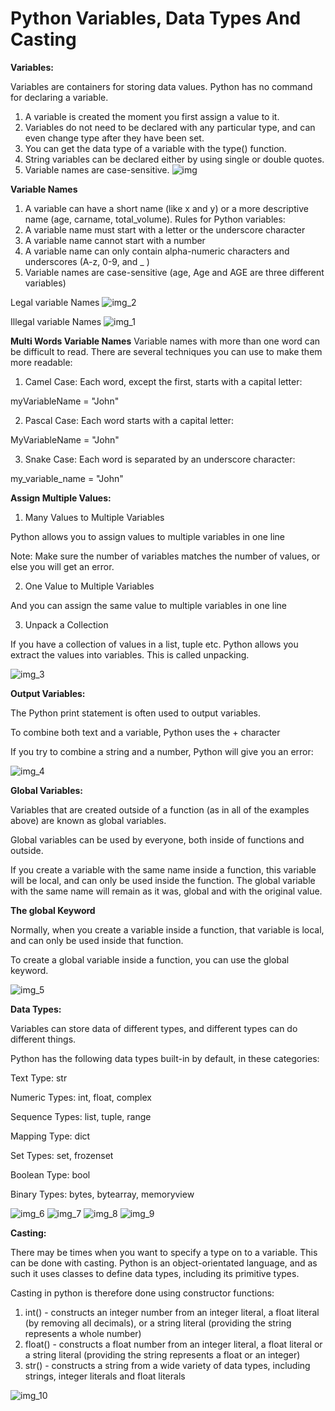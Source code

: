 # Python Variables, Data Types And Casting

**Variables:**

Variables are containers for storing data values. Python has no command for declaring a variable.
1. A variable is created the moment you first assign a value to it.
2. Variables do not need to be declared with any particular type, and can even change type after they have been set.
3. You can get the data type of a variable with the type() function.
4. String variables can be declared either by using single or double quotes.
5. Variable names are case-sensitive.
![img](https://user-images.githubusercontent.com/81376428/129181337-673d7edc-b2ca-40c9-81d0-6aaa55926742.png)
   
**Variable Names**
1. A variable can have a short name (like x and y) or a more descriptive name (age, carname, total_volume). Rules for Python variables:
2. A variable name must start with a letter or the underscore character
3. A variable name cannot start with a number
4. A variable name can only contain alpha-numeric characters and underscores (A-z, 0-9, and _ )
5. Variable names are case-sensitive (age, Age and AGE are three different variables)

Legal variable Names
![img_2](https://user-images.githubusercontent.com/81376428/129181409-06842b8a-ef04-40cc-90d6-605ccaa8cc37.png)

Illegal variable Names
![img_1](https://user-images.githubusercontent.com/81376428/129181384-b1f66396-403a-44ea-8063-b79f670fbb7e.png)


**Multi Words Variable Names**
Variable names with more than one word can be difficult to read.
There are several techniques you can use to make them more readable:
1. Camel Case:
Each word, except the first, starts with a capital letter:
   
myVariableName = "John"

2. Pascal Case:
Each word starts with a capital letter:
   
MyVariableName = "John"

3. Snake Case:
Each word is separated by an underscore character:

my_variable_name = "John"


**Assign Multiple Values:**

1. Many Values to Multiple Variables

Python allows you to assign values to multiple variables in one line

Note: Make sure the number of variables matches the number of values, or else you will get an error.

2. One Value to Multiple Variables

And you can assign the same value to multiple variables in one line

3. Unpack a Collection

If you have a collection of values in a list, tuple etc. Python allows you extract the values into variables. This is called unpacking.

![img_3](https://user-images.githubusercontent.com/81376428/129181448-b7fabe28-323c-488d-a25d-d772051dc50a.png)

**Output Variables:**

The Python print statement is often used to output variables.

To combine both text and a variable, Python uses the + character

If you try to combine a string and a number, Python will give you an error:

![img_4](https://user-images.githubusercontent.com/81376428/129181476-ee0161eb-07f9-42fa-b6ab-2148e22466b0.png)


**Global Variables:**

Variables that are created outside of a function (as in all of the examples above) are known as global variables.

Global variables can be used by everyone, both inside of functions and outside.

If you create a variable with the same name inside a function, this variable will be local, and can only be used inside the function. The global variable with the same name will remain as it was, global and with the original value.

**The global Keyword**

Normally, when you create a variable inside a function, that variable is local, and can only be used inside that function.

To create a global variable inside a function, you can use the global keyword.

![img_5](https://user-images.githubusercontent.com/81376428/129181522-95b500fd-3eb7-4b1b-9381-26a302e13d4a.png)



**Data Types:**

Variables can store data of different types, and different types can do different things.

Python has the following data types built-in by default, in these categories:

Text Type:	str

Numeric Types:	int, float, complex

Sequence Types:	list, tuple, range

Mapping Type:	dict

Set Types:	set, frozenset

Boolean Type:	bool

Binary Types:	bytes, bytearray, memoryview

![img_6](https://user-images.githubusercontent.com/81376428/129181636-0efa7516-3493-4b11-b421-e8d7af422ec7.png)
![img_7](https://user-images.githubusercontent.com/81376428/129181657-bcc68534-f731-49e3-a982-225c5c85f2c3.png)
![img_8](https://user-images.githubusercontent.com/81376428/129181669-76c1f6a6-28b0-479f-bb02-4e8d167ca6d2.png)
![img_9](https://user-images.githubusercontent.com/81376428/129181688-7afbbd5b-4d3d-4f06-8cb0-f5e25cc514e6.png)



**Casting:**

There may be times when you want to specify a type on to a variable. This can be done with casting. Python is an object-orientated language, and as such it uses classes to define data types, including its primitive types.

Casting in python is therefore done using constructor functions:

1. int() - constructs an integer number from an integer literal, a float literal (by removing all decimals), or a string literal (providing the string represents a whole number)
2. float() - constructs a float number from an integer literal, a float literal or a string literal (providing the string represents a float or an integer)
3. str() - constructs a string from a wide variety of data types, including strings, integer literals and float literals

![img_10](https://user-images.githubusercontent.com/81376428/129181719-ae678da8-4a92-4d7a-95c7-0848fceda3ab.png)




